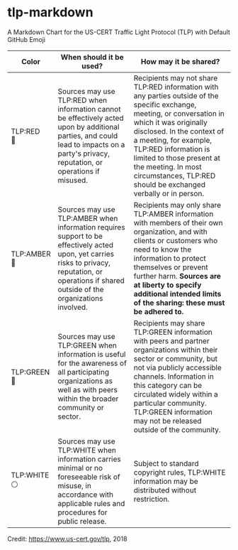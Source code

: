# tlp-markdown
A Markdown Chart for the US-CERT Traffic Light Protocol (TLP) with Default GitHub Emoji

Color  | When should it be used?  | How may it be shared? 
--|---|--
TLP:RED<br> :red_circle:  | Sources may use TLP:RED when information cannot be effectively acted upon by additional parties, and could lead to impacts on a party's privacy, reputation, or operations if misused.  | Recipients may not share TLP:RED information with any parties outside of the specific exchange, meeting, or conversation in which it was originally disclosed. In the context of a meeting, for example, TLP:RED information is limited to those present at the meeting. In most circumstances, TLP:RED should be exchanged verbally or in person. 
TLP:AMBER<br> :large_orange_diamond:  | Sources may use TLP:AMBER when information requires support to be effectively acted upon, yet carries risks to privacy, reputation, or operations if shared outside of the organizations involved.   | Recipients may only share TLP:AMBER information with members of their own organization, and with clients or customers who need to know the information to protect themselves or prevent further harm. **Sources are at liberty to specify additional intended limits of the sharing: these must be adhered to.** 
TLP:GREEN<br> :green_heart: | Sources may use TLP:GREEN when information is useful for the awareness of all participating organizations as well as with peers within the broader community or sector.  | Recipients may share TLP:GREEN information with peers and partner organizations within their sector or community, but not via publicly accessible channels. Information in this category can be circulated widely within a particular community. TLP:GREEN information may not be released outside of the community. 
TLP:WHITE<br> :white_circle:  | Sources may use TLP:WHITE when information carries minimal or no foreseeable risk of misuse, in accordance with applicable rules and procedures for public release.  | Subject to standard copyright rules, TLP:WHITE information may be distributed without restriction. 

Credit: https://www.us-cert.gov/tlp, 2018
